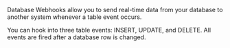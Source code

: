 Database Webhooks allow you to send real-time data from your database to another system whenever a table event occurs.

You can hook into three table events: INSERT, UPDATE, and DELETE. All events are fired after a database row is changed.
